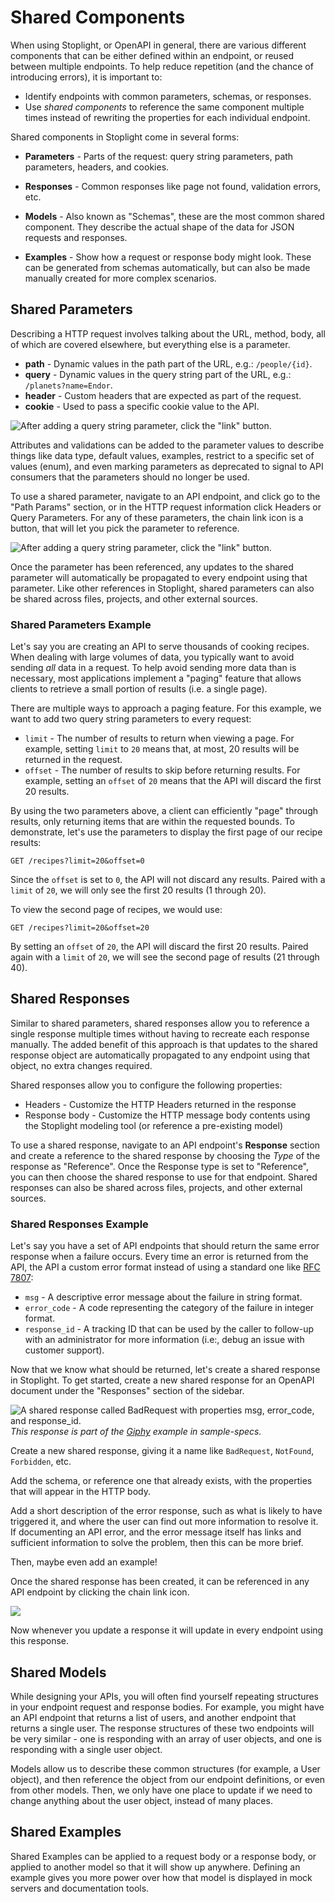 
# Shared Components

When using Stoplight, or OpenAPI in general, there are various different
components that can be either defined within an endpoint, or reused between
multiple endpoints. To help reduce repetition (and the chance of introducing
errors), it is important to:

* Identify endpoints with common parameters, schemas, or responses.
* Use _shared components_ to reference the same component multiple times instead
  of rewriting the properties for each individual endpoint.

Shared components in Stoplight come in several forms:

* **Parameters** - Parts of the request: query string parameters, path parameters, headers, and cookies. 

* **Responses** - Common responses like page not found, validation errors, etc. 

* **Models** - Also known as "Schemas", these are the most common shared component. They describe the actual shape of the data for JSON requests and responses.

* **Examples** - Show how a request or response body might look. These can be generated from schemas automatically, but can also be made manually created for more complex scenarios.


## Shared Parameters

Describing a HTTP request involves talking about the URL, method, body, all of which are covered elsewhere, but everything else is a parameter. 

  * **path** - Dynamic values in the path part of the URL, e.g.: `/people/{id}`.
  * **query** - Dynamic values in the query string part of the URL, e.g.: `/planets?name=Endor`.
  * **header** - Custom headers that are expected as part of the request.
  * **cookie** - Used to pass a specific cookie value to the API.

![After adding a query string parameter, click the "link" button.](../../assets/images/shared-parameters-create.png)

Attributes and validations can be added to the parameter values to describe things like data type, default values, examples, restrict to a specific set of values (enum), and even marking parameters as deprecated to signal to API consumers that the parameters should no longer be used.

To use a shared parameter, navigate to an API endpoint, and click go to the "Path Params" section, or in the HTTP request information click Headers or Query Parameters. For any of these parameters, the chain link icon is a button, that will let you pick the parameter to reference. 

![After adding a query string parameter, click the "link" button.](../../assets/images/shared-parameters.png)

Once the parameter has been referenced, any updates to the
shared parameter will automatically be propagated to every endpoint using that
parameter. Like other references in Stoplight, shared parameters can also be shared across
files, projects, and other external sources.

### Shared Parameters Example

Let's say you are creating an API to serve thousands of cooking recipes. When dealing with large volumes of
data, you typically want to avoid sending _all_ data in a request. To help avoid
sending more data than is necessary, most applications implement a "paging"
feature that allows clients to retrieve a small portion of results (i.e. a single
page).

There are multiple ways to approach a paging feature. For this example, we
want to add two query string parameters to every request:

* `limit` - The number of results to return when viewing a page. For example,
  setting `limit` to `20` means that, at most, 20 results will be returned in the
  request.
* `offset` - The number of results to skip before returning results. For
  example, setting an `offset` of `20` means that the API will discard the first
  20 results.

By using the two parameters above, a client can efficiently "page" through
results, only returning items that are within the requested bounds. To demonstrate, let's use the parameters to display the first page of our recipe
results:

```
GET /recipes?limit=20&offset=0
```

Since the `offset` is set to `0`, the API will not discard any results. Paired
with a `limit` of `20`, we will only see the first 20 results (1 through 20). 

To view the second page of recipes, we would use:

```
GET /recipes?limit=20&offset=20
```

By setting an `offset` of `20`, the API will discard the first 20 results. Paired
again with a `limit` of `20`, we will see the second page of results (21 through
40).


## Shared Responses

Similar to shared parameters, shared responses allow you to reference a single response
multiple times without having to recreate each response manually. The added
benefit of this approach is that updates to the shared response object are
automatically propagated to any endpoint using that object, no extra changes
required.

Shared responses allow you to configure the following properties:

* Headers - Customize the HTTP Headers returned in the response
* Response body - Customize the HTTP message body contents using the Stoplight
  modeling tool (or reference a pre-existing model)

To use a shared response, navigate to an API endpoint's **Response** section and
create a reference to the shared response by choosing the _Type_ of the response
as "Reference". Once the Response type is set to "Reference", you can then
choose the shared response to use for that endpoint. Shared responses can also
be shared across files, projects, and other external sources.

### Shared Responses Example

Let's say you have a set of API endpoints that should return the same error
response when a failure occurs. Every time an error is returned from the API,
the API a custom error format instead of using a standard one like [RFC 7807](https://tools.ietf.org/html/rfc7807):

* `msg` - A descriptive error message about the failure in string format.
* `error_code` - A code representing the category of the failure in integer format.
* `response_id` - A tracking ID that can be used by the caller to follow-up with
  an administrator for more information (i.e:, debug an issue with customer
  support).

Now that we know what should be returned, let's create a shared response in
Stoplight. To get started, create a new shared response for an OpenAPI document
under the "Responses" section of the sidebar.

![A shared response called BadRequest with properties msg, error_code, and response_id.](../../assets/images/shared-response-properties.png)
_This response is part of the <a href="https://meta.stoplight.io/docs/sample-specs/reference/giphy/giphy.yaml">Giphy</a> example in sample-specs._

Create a new shared response, giving it a name like `BadRequest`, `NotFound`, `Forbidden`, etc.

Add the schema, or reference one that already exists, with the properties that will appear in the HTTP body.

Add a short description of the error response, such as what is likely to have triggered it, and where the user can find out more information to resolve it. If documenting an API error, and the error message itself has links and sufficient information to solve the problem, then this can be more brief.

Then, maybe even add an example!

Once the shared response has been created, it can be referenced in any API endpoint by clicking the chain link icon. 

![](../../assets/images/shared-response-select.png)

Now whenever you update a response it will update in every endpoint using this response.

## Shared Models

While designing your APIs, you will often find yourself repeating structures in your endpoint request and response bodies. For example, you might have an API endpoint that returns a list of users, and another endpoint that returns a single user. The response structures of these two endpoints will be very similar - one is responding with an array of user objects, and one is responding with a single user object.

Models allow us to describe these common structures (for example, a User object), and then reference the object from our endpoint definitions, or even from other models. Then, we only have one place to update if we need to change anything about the user object, instead of many places.

## Shared Examples

Shared Examples can be applied to a request body or a response body, or applied to another model so that it will show up anywhere. Defining an example gives you more power over how that model is displayed in mock servers and documentation tools. 


